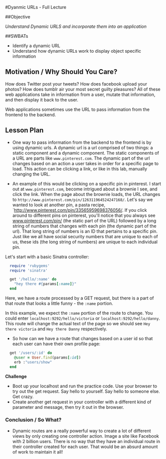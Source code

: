 #Dyanmic URLs - Full Lecture

##Objective

*Understand Dynamic URLS and incorporate them into an application*

##SWBATs

+ Identify a dynamic URL
+ Understand how dynamic URLs work to display object specific information

## Motivation / Why Should You Care?
How does Twitter post your tweets? How does facebook upload your photos? How does tumblr air your most secret guilty pleasures? All of these web applications take in information from a user, mutate that information, and then display it back to the user.

Web applications sometimes use the URL to pass information from the frontend to the backend.


## Lesson Plan

+ One way to pass information from the backend to the frontend is by using dynamic urls. A dynamic url is a url comprised of two things: a static component and a dynamic component. The static components of a URL are parts like `www.pinterest.com`. The dynamic part of the url changes based on an action a user takes in order for a specific page to load. This action can be clicking a link, or like in this lab, manually changing the URL.

+ An example of this would be clicking on a specific pin in pinterest. I start out at `www.pinterest.com`, become intrigued about a brownie I see, and click the link. When the page about the brownie loads, the URL changes to `http://www.pinterest.com/pin/126311964524247168/`. Let's say we wanted to look at another pin, a pasta recipe, `http://www.pinterest.com/pin/33565959698376056/. If you click around to different pins on pinterest, you'll notice that you always see www.pinterest.com/pin/ (the static part of the URL) followed by a long string of numbers that changes with each pin (the dynamic part of the url). That long string of numbers is an ID that pertains to a specific pin. Just like we all have social security numbers that are unique to each of us, these ids (the long string of numbers) are unique to each individual pin.

Let's start with a basic Sinatra controller:

```ruby
  require 'rubygems'
  require 'sinatra'

  get '/hello/:name' do 
    "hey there #{params[:name]}"
  end
```

Here, we have a route processed by a GET request, but there is a part of that route that looks a little funny - the `:name` portion.

In this example, we expect the `:name` portion of the route to change. You could enter `localhost:9292/hello/victoria` or `localhost:9292/hello/danny`. This route will change the actual text of the page so we should see `Hey there victoria` and `Hey there Danny` respectively.

+ So how can we have a route that changes based on a user id so that each user can have their own profile page:
```ruby
  get '/users/:id' do
    @user = User.find(params[:id])
    erb :"users/show"
  end
```


**Challenge**

+ Boot up your localhost and run the practice code. Use your browser to try out the get request. Say hello to yourself. Say hello to someone else. Get crazy.
+ Create another get request in your controller with a different kind of parameter and message, then try it out in the browser.

### Conclusion / So What?
+ Dynamic routes are a really powerful way to create a lot of different views by only creating one controller action.
Image a site like Facebook with 2 billion users. There is no way that they have an individual route in their controller created for each user. That would be an absurd amount of work to maintain it all!
